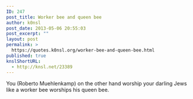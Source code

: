 ```yaml
---
ID: 247
post_title: Worker bee and queen bee
author: k0nsl
post_date: 2013-05-06 20:55:03
post_excerpt: ""
layout: post
permalink: >
  https://quotes.k0nsl.org/worker-bee-and-queen-bee.html
published: true
knslShortURL:
  - http://knsl.net/23389
---
```

You (Roberto Muehlenkamp) on the other hand worship your darling Jews like a worker bee worships his queen bee.